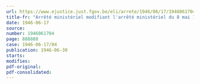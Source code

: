 ```yaml
---
url: https://www.ejustice.just.fgov.be/eli/arrete/1946/06/17/1946061704/justel
title-fr: "Arrêté ministériel modifiant l'arrêté ministériel du 8 mai 1946 interdisant de modifier, pour compte d'autrui, la composition et le degré d'extraction de la farine destinée à la panification et réglementant la cuisson du pain pour compte d'autrui"
date: 1946-06-17
source:
number: 1946061704
page: 888888
case: 1946-06-17/04
publication: 1946-06-30
starts:
modifies:
pdf-original:
pdf-consolidated:
---
```


